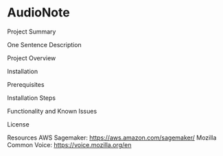 # AudioNote

Project Summary

  One Sentence Description

  Project Overview

Installation

  Prerequisites

  Installation Steps

Functionality and Known Issues

License

Resources
AWS Sagemaker: https://aws.amazon.com/sagemaker/
Mozilla Common Voice: https://voice.mozilla.org/en
